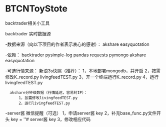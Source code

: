# BTCNToyStote
backtrader相关小工具

backtrader 实时数据源

  -数据来源（向以下项目的作者表示衷心的感谢）：
      akshare
      easyquotation

  -依赖：
      backtrader
      pysimple-log
      pandas
      requests
      pymongo
      akshare
      easyquotation

  -可选行情来源：
      新浪3s快照（推荐）：
          1，本地部署mongodb，并开启
          2，按需修改K_record.py livingfeedTEST.py
          3，开一个终端运行K_record.py
          4，运行livingfeedTEST.py

      akshare分钟级数据（行情延迟，容易封IP）：
          1，按需修改livingfeedTEST.py
          2，运行livingfeedTEST.py

  -server酱 微信提醒（可选）
      1，申请server酱 key
      2，补充base_func.py文件开头 key = ''# server酱 key
      3，修改相应代码
